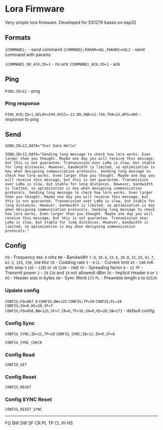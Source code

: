 # Lora Firmware

Very simple lora firmware. Developed for SX1276 bases on esp32

## Formats

`{COMMAND};` - send command
`{COMMAND};PARAM=VAL,PARAM2=VAL2` - send command with params

`{COMMAND}_NO_ACK;ID=1` - no ack
`{COMMAND}_ACK;ID=1` - ack


## Ping
`PING;ID=12` - ping 

### Ping response
`PING_ACK;ID=1,DELAY=544,RSSI=-12.00,SNR=12.75б,TOA=25,BPS=400` - response to ping

## Send

`SEND;ID=12,DATA="Test Data Hello"`

`SEND;ID=12,DATA="Sending long message to check how lora works. Even larger than you thought. Maybe one day you will receive this message, but this is not guarantee. Transmission over LoRa is slow, but stable for long distances. However, bandwidth is limited, so optimization is key when designing communication protocols. Sending long message to check how lora works. Even larger than you thought. Maybe one day you will receive this message, but this is not guarantee. Transmission over LoRa is slow, but stable for long distances. However, bandwidth is limited, so optimization is key when designing communication protocols. Sending long message to check how lora works. Even larger than you thought. Maybe one day you will receive this message, but this is not guarantee. Transmission over LoRa is slow, but stable for long distances. However, bandwidth is limited, so optimization is key when designing communication protocols. Sending long message to check how lora works. Even larger than you thought. Maybe one day you will receive this message, but this is not guarantee. Transmission over LoRa is slow, but stable for long distances. However, bandwidth is limited, so optimization is key when designing communication protocols."`

## Config

`FQ` - Frequency `868.0` mhz
`BW` - Bandwidth `7.8`, `10.4`, `15.6`, `20.8`, `31.25`, `41.7`, `62.5`, `125`, `250`, `500` khz
`CR` - Codding rate `5` - `8`
`CL` - Current limit `45` - `240` mA with step `5` (`45` - `120`) or `10` (`120` - `240`)
`SF` - Spreading factor `6` - `12`
`TP` - Transmit power `2` - `20` (`18` and `19` not allowed) dBm
`IH` - Implicit Header `0` or `1`
`HS` - Header size in bytes
`SW` - Sync Word `171`
`PL` - Preamble length `6` to `65535`

### Update config 

`CONFIG;FQ=867.0`
`CONFIG;BW=125`
`CONFIG;TP=20`
`CONFIG;PL=10`
`CONFIG;IH=0,HS=20,SF=7`
`CONFIG;FQ=868,BW=125,SF=7,CR=6,TP=10,IH=0,HS=20,SW=171` - default config

### Config Sync

`CONFIG_SYNC;ID=12,TP=10`
`CONFIG_SYNC;ID=12,IH=0,SF=8`

`CONFIG_SYNC_CHECK`

### Config Read
`CONFIG_GET`

### Config Reset
`CONFIG_RESET`

### Config SYNC Reset
`CONFIG_RESET_SYNC`


---
FQ BW
SW SF
CR PL
TP CL
IH HS